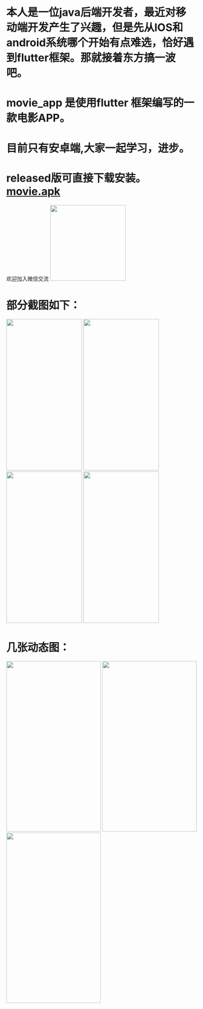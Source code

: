 本人是一位java后端开发者，最近对移动端开发产生了兴趣，但是先从IOS和android系统哪个开始有点难选，恰好遇到flutter框架。那就接着东方搞一波吧。
====
movie_app 是使用flutter 框架编写的一款电影APP。
====
目前只有安卓端,大家一起学习，进步。
====
released版可直接下载安装。[movie.apk](https://github.com/shibaopoing/movie_app/releases/download/1/movie.apk)  
====
欢迎加入微信交流
<img src="https://user-images.githubusercontent.com/39298158/109496799-1a69f200-7acc-11eb-8099-0fa00ec51ddd.png" width="200" height="200"/>

部分截图如下：
====
<p float="left">
<img src="https://user-images.githubusercontent.com/39298158/109458069-0fe13580-7a97-11eb-8247-2894f26beb39.jpg" width="200" height="400"/>
  
<img src="https://user-images.githubusercontent.com/39298158/109458083-166fad00-7a97-11eb-8f0b-dbf87bd19b70.jpg" width="200" height="400"/>

<img src="https://user-images.githubusercontent.com/39298158/109458089-196a9d80-7a97-11eb-86c2-732b62301a54.jpg" width="200" height="400"/>

<img src="https://user-images.githubusercontent.com/39298158/109458094-1b346100-7a97-11eb-8147-8496ef81e8d1.jpg" width="200" height="400"/>
</p>

几张动态图：
====
<p float="left">
<img src="https://user-images.githubusercontent.com/39298158/109494253-995d2b80-7ac8-11eb-8008-531bb96284b0.gif" width="250" height="450"/>
<img src="https://user-images.githubusercontent.com/39298158/109494705-34560580-7ac9-11eb-8ae4-01ee7cbfc32b.gif" width="250" height="450"/>
<img src="https://user-images.githubusercontent.com/39298158/109495273-01604180-7aca-11eb-8edd-8dade00e78b2.gif" width="250" height="450"/>
</p>

